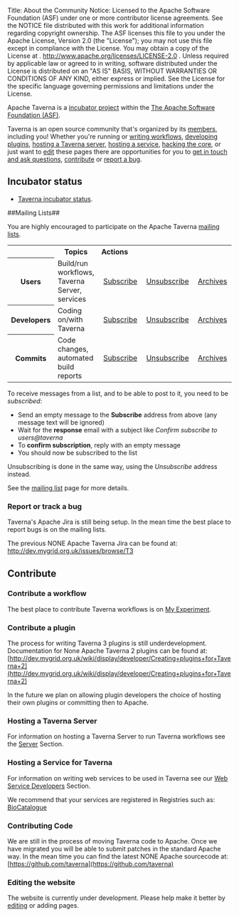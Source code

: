 Title:     About the Community
Notice:    Licensed to the Apache Software Foundation (ASF) under one
           or more contributor license agreements.  See the NOTICE file
           distributed with this work for additional information
           regarding copyright ownership.  The ASF licenses this file
           to you under the Apache License, Version 2.0 (the
           "License"); you may not use this file except in compliance
           with the License.  You may obtain a copy of the License at
           .
             http://www.apache.org/licenses/LICENSE-2.0
           .
           Unless required by applicable law or agreed to in writing,
           software distributed under the License is distributed on an
           "AS IS" BASIS, WITHOUT WARRANTIES OR CONDITIONS OF ANY
           KIND, either express or implied.  See the License for the
           specific language governing permissions and limitations
           under the License.

Apache Taverna is a [incubator project](http://incubator.apache.org/) within the 
[The Apache Software Foundation (ASF)](http://www.apache.org/).

Taverna is an open source community that's organized by its 
   [members](http://people.apache.org/committers-by-project.html#taverna), including you! 
Whether you're running or [writing workflows](#contribute-workflow), [developing plugins](#contribute-plugin), 
   [hosting a Taverna server](#contribute-server), [hosting a service](#contribute-host),
  [hacking the core](#contribute-code), or just want to [edit](#contribute-edit) these pages 
there are opportunities for you to [get in touch and ask questions](#contact), 
   [contribute](#contribute) or [report a bug](#reportbugs). 

## Incubator status

* [Taverna incubator status](http://incubator.apache.org/projects/taverna.html).

<a name="mailinglists"></a>
##Mailing Lists##

You are highly encouraged to participate on the Apache Taverna [mailing lists](/community/contact). 

<table>
<tr><th></th> <th>Topics</th> <th align="left">Actions</th>
<tr>
  <th> Users </th>
  <td> Build/run workflows, Taverna Server, services
  <td>&nbsp;<a class="btn btn-primary" href="mailto:users-subscribe@taverna.incubator.apache.org" role="button">Subscribe</a> </td>
  <td>&nbsp;<a class="btn btn-default" href="mailto:users-unsubscribe@taverna.incubator.apache.org" role="button">Unsubscribe</a> </td>
  <td>&nbsp;<a class="btn btn-default" href="http://apache-taverna-users.markmail.org/search/?q=" role="button">Archives</a> </td>
  <td>&nbsp;<a class="btn btn-link" href="/community/contact/#userstaverna" role="button">More info</a> </td>
</tr>
<tr>
  <th> Developers </th>
  <td> Coding on/with Taverna </td>
  <td>&nbsp;<a class="btn btn-primary" href="mailto:dev-subscribe@taverna.incubator.apache.org" role="button">Subscribe</a> </td>
  <td>&nbsp;<a class="btn btn-default" href="mailto:dev-unsubscribe@taverna.incubator.apache.org" role="button">Unsubscribe</a> </td>
  <td>&nbsp;<a class="btn btn-default" href="http://apache-taverna-dev.markmail.org/search/?q=" role="button">Archives</a> </td>
  <td>&nbsp;<a class="btn btn-link" href="/community/contact/#devtaverna" role="button">More info</a> </td>
</tr>
<tr>
  <th> Commits </th>
  <td> Code changes, automated build reports </td>
  <td>&nbsp;<a class="btn btn-default" href="mailto:commits-subscribe@taverna.incubator.apache.org" role="button">Subscribe</a> </td>
  <td>&nbsp;<a class="btn btn-default" href="mailto:commits-unsubscribe@taverna.incubator.apache.org" role="button">Unsubscribe</a> </td>
  <td>&nbsp;<a class="btn btn-default" href="http://www.mail-archive.com/commits@taverna.incubator.apache.org/" role="button">Archives</a> </td>
  <td>&nbsp;<a class="btn btn-link" href="/community/contact/#commitstaverna" role="button">More info</a> </td>
</tr>
</table>


To receive messages from a list, and to be able to post to it, you need to be *subscribed*:

 - Send an empty message to the **Subscribe** address from above (any message text will be ignored)
 - Wait for the **response** email with a subject like *Confirm subscribe to users@taverna*
 - To **confirm subscription**, reply with an empty message
 - You should now be subscribed to the list

Unsubscribing is done in the same way, using the *Unsubscribe* address instead.

See the [mailing list](/community/contact) page for more details.

 
<a name="reportbugs"></a>
### Report or track a bug

Taverna's Apache Jira is still being setup.
In the mean time the best place to report bugs is on the mailing lists.

The previous NONE Apache Taverna Jira can be found at:
<http://dev.mygrid.org.uk/issues/browse/T3>
  
<a name="contribute"></a>
## Contribute

<a name="contribute-workflow"></a>
### Contribute a workflow

The best place to contribute Taverna workflows is on 
   [My Experiment](http://www.myexperiment.org). 

<a name="contribute-plugin"></a>
### Contribute a plugin ###
The process for writing Taverna 3 plugins is still underdevelopment.
Documentation for None Apache Taverna 2 plugins can be found at: 
[http://dev.mygrid.org.uk/wiki/display/developer/Creating+plugins+for+Taverna+2](http://dev.mygrid.org.uk/wiki/display/developer/Creating+plugins+for+Taverna+2)

In the future we plan on allowing plugin developers the choice of hosting their own plugins or committing then to Apache.

<a name="contribute-server"></a>
### Hosting a Taverna Server  
For information on hosting a Taverna Server to run Taverna workflows see the 
[Server](/documentation/server) Section.

<a name="contribute-host"></a>
### Hosting a Service for Taverna
For information on writing web services to be used in Taverna see our 
   [Web Service Developers](/documentation/web-service-developers) Section.

We recommend that your services are registered in Registries such as:
   [BioCatalogue](http://www.biocatalogue.org)

<a name="contribute-code"></a>
### Contributing Code

We are still in the process of moving Taverna code to Apache.
Once we have migrated you will be able to submit patches in the standard Apache way.
In the mean time you can find the latest NONE Apache sourcecode at:
[https://github.com/taverna](https://github.com/taverna)

<a name="contribute-edit"></a>
### Editing the website
The website is currently under development.
Please help make it better by [editing](/community/edit) or adding pages.

